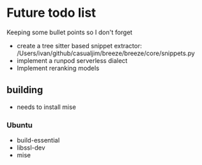 # Future todo list

Keeping some bullet points so I don't forget

* create a tree sitter based snippet extractor: /Users/ivan/github/casualjim/breeze/breeze/core/snippets.py
* implement a runpod serverless dialect
* Implement reranking models

## building

* needs to install mise

### Ubuntu

* build-essential
* libssl-dev
* mise
